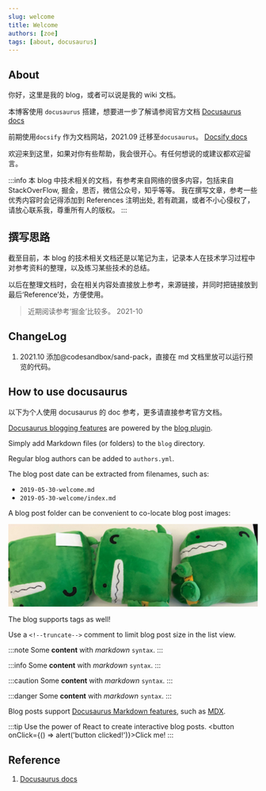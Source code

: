 ```yaml
---
slug: welcome
title: Welcome
authors: [zoe]
tags: [about, docusaurus]
---
```


## About

你好，这里是我的 blog，或者可以说是我的 wiki 文档。

本博客使用 `docusaurus` 搭建，想要进一步了解请参阅官方文档 [Docusaurus docs](https://docusaurus.io/docs)

前期使用`docsify` 作为文档网站，2021.09 迁移至`docusaurus`。 [Docsify docs](https://docsify.js.org/#/zh-cn/)

欢迎来到这里，如果对你有些帮助，我会很开心。有任何想说的或建议都欢迎留言。

:::info
本 blog 中技术相关的文档，有参考来自网络的很多内容，包括来自 StackOverFlow, 掘金，思否，微信公众号，知乎等等。
我在撰写文章，参考一些优秀内容时会记得添加到 References 注明出处, 若有疏漏，或者不小心侵权了，请放心联系我，尊重所有人的版权。
:::

<!--truncate-->

## 撰写思路

截至目前，本 blog 的技术相关文档还是以笔记为主，记录本人在技术学习过程中对参考资料的整理，以及练习某些技术的总结。

以后在整理文档时，会在相关内容处直接放上参考，来源链接，并同时把链接放到最后‘Reference’处，方便使用。

> 近期阅读参考‘掘金’比较多。 2021-10

## ChangeLog

1. 2021.10 添加@codesandbox/sand-pack，直接在 md 文档里放可以运行预览的代码。

## How to use docusaurus

以下为个人使用 docusaurus 的 doc 参考，更多请直接参考官方文档。

[Docusaurus blogging features](https://docusaurus.io/docs/blog) are powered by the [blog plugin](https://docusaurus.io/docs/api/plugins/@docusaurus/plugin-content-blog).

Simply add Markdown files (or folders) to the `blog` directory.

Regular blog authors can be added to `authors.yml`.

The blog post date can be extracted from filenames, such as:

- `2019-05-30-welcome.md`
- `2019-05-30-welcome/index.md`

A blog post folder can be convenient to co-locate blog post images:

![Docusaurus Plushie](./docusaurus-plushie-banner.jpeg)

The blog supports tags as well!

Use a `<!--truncate-->` comment to limit blog post size in the list view.

:::note
Some **content** with _markdown_ `syntax`.
:::

:::info
Some **content** with _markdown_ `syntax`.
:::

:::caution
Some **content** with _markdown_ `syntax`.
:::

:::danger
Some **content** with _markdown_ `syntax`.
:::

Blog posts support [Docusaurus Markdown features](https://docusaurus.io/docs/markdown-features), such as [MDX](https://mdxjs.com/).

:::tip
Use the power of React to create interactive blog posts.
<button onClick={() => alert('button clicked!')}>Click me!</button>
:::

## Reference

1. [Docusaurus docs](https://docusaurus.io/docs)
